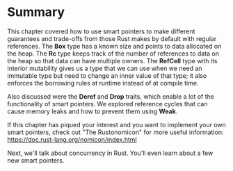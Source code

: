 # Summary

This chapter covered how to use smart pointers to make different guarantees and trade-offs from
those Rust makes by default with regular references. The **Box<T>** type has a known size and points
to data allocated on the heap. The **Rc<T>** type keeps track of the number of references to data on
the heap so that data can have multiple owners. The **RefCell<T>** type with its interior mutability
gives us a type that we can use when we need an immutable type but need to change an inner value
of that type; it also enforces the borrowing rules at runtime instead of at compile time.

Also discussed were the **Deref** and **Drop** traits, which enable a lot of the functionality of smart
pointers. We explored reference cycles that can cause memory leaks and how to prevent them using
**Weak<t>**.

If this chapter has piqued your interest and you want to implement your own smart pointers, check
out "The Rustonomicon" for more useful information:
https://doc.rust-lang.org/nomicon/index.html

Next, we'll talk about concurrency in Rust. You'll even learn about a few new smart pointers.
